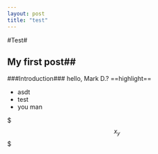 ```yaml
---
layout: post
title: "test"
---
```


#Test#
## My first post##
###Introduction###
hello, Mark D.?
==highlight==

- asdt
- test
- you man

$$$x_y$$$






